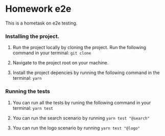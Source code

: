 # Homework e2e

This is a hometask on e2e testing.

### Installing the project.

1. Run the project locally by cloning the project. Run the following command in your terminal:
`git clone `

2. Navigate to the project root on your machine.

3. Install the project depencies by running the following command in the terminal:
   `yarn`

### Running the tests 

1. You can run all the tests by runing the following command in your terminal:
    `yarn test`

2. You can run the search scenario by running 
   `yarn test "@search"`

3. You can run the logo scenario by running 
   `yarn test "@logo"`

